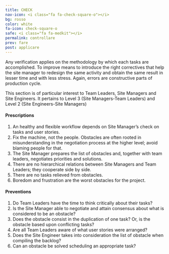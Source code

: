 ```yaml
---
title: CHECK
nav-icon: <i class="fa fa-check-square-o"></i>
bg: rosso
color: white
fa-icon: check-square-o
safe: <i class="fa fa-medkit"></i>
permalink: controllare
prev: fare
post: applicare
---
```



Any verification applies on the methodology by which each tasks are accomplished. To improve means to introduce the right correctives that help the site manager to redesign the same activity and obtain the same result in lesser time and with less stress. Again, errors are constructive parts of production cycle.  

This section is of particular interest to Team Leaders, Site Managers and Site Engineers. It pertains to Level 3 (Site Managers-Team Leaders) and Level 2 (Site Engineers-Site Managers) 

#### <i class="fa fa-exclamation-circle"></i> Prescriptions

1. An healthy and flexible workflow depends on Site Manager’s check on tasks and user stories.2. Fix the machine, not the people. Obstacles are often rooted in misunderstanding in the negotiation process at the higher level; avoid blaming people for that.3. The Site Manager prepares the list of obstacles and, together with team leaders, negotiates priorities and solutions.4. There are no hierarchical relations between Site Managers and Team Leaders; they cooperate side by side.5. There are no tasks relieved from obstacles. 6. Boredom and frustration are the worst obstacles for the project.

#### <i class="fa fa-question-circle"></i> Preventions

1. Do Team Leaders have the time to think critically about their tasks?2. Is the Site Manager able to negotiate and attain consensus about what is considered to be an obstacle?3. Does the obstacle consist in the duplication of one task? Or, is the obstacle based upon conflicting tasks? 4. Are all Team Leaders aware of what user stories were arranged?5. Does the Site Engineer takes into consideration the list of obstacle when compiling the backlog?6. Can an obstacle be solved scheduling an appropriate task?  
